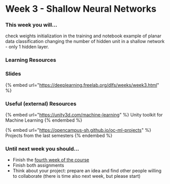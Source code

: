 # Week 3 - Shallow Neural Networks

### This week you will...

check weights initialization in the training and notebook example of planar data classification changing the number of hidden unit in a shallow network - only 1 hidden layer.

### Learning Resources

### Slides

{% embed url="https://deeplearning.freelab.org/dlfs/weeks/week3.html" %}

### Useful (external) Resources

{% embed url="https://unity3d.com/machine-learning" %}
Unity toolkit for Machine Learning
{% endembed %}

{% embed url="https://opencampus-sh.github.io/oc-ml-projects" %}
Projects from the last semesters
{% endembed %}

### Until next week you should...

* Finish the [fourth week of the course](https://www.coursera.org/learn/neural-networks-deep-learning/home/week/4)
* Finish both assignments
* Think about your project: prepare an idea and find other people willing to collaborate (there is time also next week, but please start)
